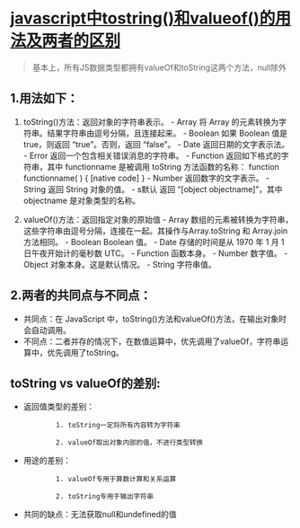 # [javascript中tostring()和valueof()的用法及两者的区别](https://www.jb51.net/article/74888.htm)

  > 基本上，所有JS数据类型都拥有valueOf和toString这两个方法，null除外

## 1.用法如下：
  1. toString()方法：返回对象的字符串表示。
    - Array	将 Array 的元素转换为字符串。结果字符串由逗号分隔，且连接起来。
    - Boolean	如果 Boolean 值是 true，则返回 “true”。否则，返回 “false”。
    - Date	返回日期的文字表示法。
    - Error	返回一个包含相关错误消息的字符串。
    - Function	返回如下格式的字符串，其中 functionname 是被调用 toString 方法函数的名称：
      function functionname( ) { [native code] }
    - Number	返回数字的文字表示。
    - String	返回 String 对象的值。
    - s默认	返回 “[object objectname]”，其中 objectname 是对象类型的名称。

  2. valueOf()方法：返回指定对象的原始值
    - Array	数组的元素被转换为字符串，这些字符串由逗号分隔，连接在一起。其操作与Array.toString 和 Array.join方法相同。
    - Boolean	Boolean 值。
    - Date	存储的时间是从 1970 年 1 月 1 日午夜开始计的毫秒数 UTC。
    - Function	函数本身。
    - Number	数字值。
    - Object	对象本身。这是默认情况。
    - String	字符串值。

## 2.两者的共同点与不同点：
  - 共同点：在 JavaScript 中，toString()方法和valueOf()方法，在输出对象时会自动调用。
  - 不同点：二者并存的情况下，在数值运算中，优先调用了valueOf，字符串运算中，优先调用了toString。

## toString vs valueOf的差别:

- 返回值类型的差别：

              1. toString一定将所有内容转为字符串

              2. valueOf取出对象内部的值，不进行类型转换

- 用途的差别：

              1. valueOf专用于算数计算和关系运算

              2. toString专用于输出字符串

- 共同的缺点：无法获取null和undefined的值